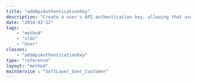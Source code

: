 ```yaml
---
title: "addApiAuthenticationKey"
description: "Create a user's API authentication key, allowing that user access to query the SoftLayer API. addApiAuthenticationKey() returns the user's new API key. Each portal user is allowed only one API key. "
date: "2018-02-12"
tags:
    - "method"
    - "sldn"
    - "User"
classes:
    - "addApiAuthenticationKey"
type: "reference"
layout: "method"
mainService : "SoftLayer_User_Customer"
---
```

